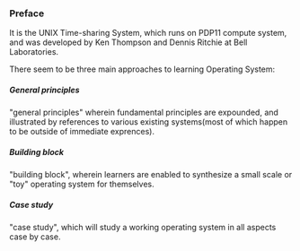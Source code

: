 ### Preface

It is the UNIX Time-sharing System, which runs on PDP11 compute system, and was developed by Ken Thompson and Dennis Ritchie at Bell Laboratories.

There seem to be three main approaches  to learning Operating System: 

##### General principles

"general principles" wherein fundamental principles are expounded, and illustrated by references to various existing systems(most of which happen to be outside of immediate exprences).

##### Building block
"building block", wherein learners are enabled to synthesize a small scale or "toy" operating system for themselves.

##### Case study
"case study", which will study a working operating system in all aspects case by case.
